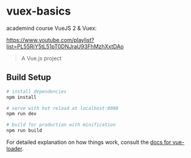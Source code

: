 # vuex-basics

academind course VueJS 2 & Vuex:

https://www.youtube.com/playlist?list=PL55RiY5tL51pT0DNJraU93FhMzhXxtDAo

> A Vue.js project

## Build Setup

``` bash
# install dependencies
npm install

# serve with hot reload at localhost:8080
npm run dev

# build for production with minification
npm run build
```

For detailed explanation on how things work, consult the [docs for vue-loader](http://vuejs.github.io/vue-loader).
